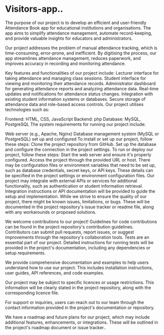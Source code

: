# Visitors-app..


The purpose of our project is to develop an efficient and user-friendly Attendance Book app for educational institutions and organisations. The app aims to simplify attendance management, automate record-keeping, and provide valuable insights for educators and administrators.

Our project addresses the problem of manual attendance tracking, which is time-consuming, error-prone, and inefficient. By digitising the process, our app streamlines attendance management, reduces paperwork, and improves accuracy in recording and monitoring attendance.

Key features and functionalities of our project include:
Lecturer interface for taking attendance and managing class sessions.
Student interface for viewing and monitoring their attendance records.
Administrator dashboard for generating attendance reports and analyzing attendance data.
Real-time updates and notifications for attendance status changes.
Integration with existing student information systems or databases.
Secure storage of attendance data and role-based access controls.
Our project utilises technologies such as:

Frontend: HTML, CSS, JavaScript
Backend: php
Database: MySQL, PostgreSQL
The system requirements for running our project include:

Web server (e.g., Apache, Nginx)
Database management system (MySQL or PostgreSQL) set up and configured
To install or set up our project, follow these steps:
Clone the project repository from GitHub.
Set up the database and configure the connection in the project settings.
To run or deploy our project, follow these steps:
Start the web server and ensure it's properly configured.
Access the project through the provided URL or host.
There may be configuration files or environment variables that need to be set up, such as database credentials, secret keys, or API keys. These details can be specified in the project settings or environment configuration files.
Our project may integrate with external APIs or services for additional functionality, such as authentication or student information retrieval. Integration instructions or API documentation will be provided to guide the setup and implementation.
While we strive to ensure the quality of our project, there might be known issues, limitations, or bugs. These will be documented in the project repository's issue tracker or readme file, along with any workarounds or proposed solutions.

We welcome contributions to our project! Guidelines for code contributions can be found in the project repository's contribution guidelines. Contributors can submit pull requests, report issues, or suggest improvements through the repository's collaboration tools.
Tests are an essential part of our project. Detailed instructions for running tests will be provided in the project's documentation, including any dependencies or setup requirements.

We provide comprehensive documentation and examples to help users understand how to use our project. This includes installation instructions, user guides, API references, and code examples.

Our project may be subject to specific licences or usage restrictions. This information will be clearly stated in the project repository, along with the corresponding licence file.

For support or inquiries, users can reach out to our team through the contact information provided in the project's documentation or repository.

We have a roadmap and future plans for our project, which may include additional features, enhancements, or integrations. These will be outlined in the project's roadmap document or issue tracker..






